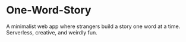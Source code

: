 # One-Word-Story
A minimalist web app where strangers build a story one word at a time. Serverless, creative, and weirdly fun.
